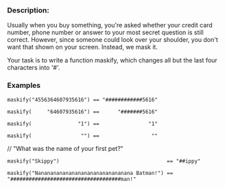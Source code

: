### Description:

Usually when you buy something, you're asked whether your credit card number, phone number or answer to your most secret question is still correct. However, since someone could look over your shoulder, you don't want that shown on your screen. Instead, we mask it.

Your task is to write a function maskify, which changes all but the last four characters into '#'.

### Examples

`maskify("4556364607935616") == "############5616"`

`maskify(     "64607935616") ==      "#######5616"`

`maskify(               "1") ==                "1"`

`maskify(                "") ==                 ""`


// "What was the name of your first pet?"

`maskify("Skippy")                                   == "##ippy"`

`maskify("Nananananananananananananananana Batman!") == "####################################man!"`

